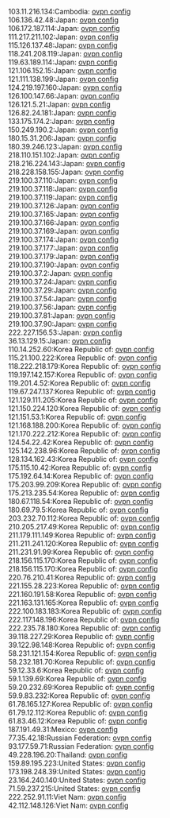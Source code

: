 103.11.216.134:Cambodia: [ovpn config](vpn/103_11_216_134.ovpn)  
106.136.42.48:Japan: [ovpn config](vpn/106_136_42_48.ovpn)  
106.172.187.114:Japan: [ovpn config](vpn/106_172_187_114.ovpn)  
111.217.211.102:Japan: [ovpn config](vpn/111_217_211_102.ovpn)  
115.126.137.48:Japan: [ovpn config](vpn/115_126_137_48.ovpn)  
118.241.208.119:Japan: [ovpn config](vpn/118_241_208_119.ovpn)  
119.63.189.114:Japan: [ovpn config](vpn/119_63_189_114.ovpn)  
121.106.152.15:Japan: [ovpn config](vpn/121_106_152_15.ovpn)  
121.111.138.199:Japan: [ovpn config](vpn/121_111_138_199.ovpn)  
124.219.197.160:Japan: [ovpn config](vpn/124_219_197_160.ovpn)  
126.100.147.66:Japan: [ovpn config](vpn/126_100_147_66.ovpn)  
126.121.5.21:Japan: [ovpn config](vpn/126_121_5_21.ovpn)  
126.82.24.181:Japan: [ovpn config](vpn/126_82_24_181.ovpn)  
133.175.174.2:Japan: [ovpn config](vpn/133_175_174_2.ovpn)  
150.249.190.2:Japan: [ovpn config](vpn/150_249_190_2.ovpn)  
180.15.31.206:Japan: [ovpn config](vpn/180_15_31_206.ovpn)  
180.39.246.123:Japan: [ovpn config](vpn/180_39_246_123.ovpn)  
218.110.151.102:Japan: [ovpn config](vpn/218_110_151_102.ovpn)  
218.216.224.143:Japan: [ovpn config](vpn/218_216_224_143.ovpn)  
218.228.158.155:Japan: [ovpn config](vpn/218_228_158_155.ovpn)  
219.100.37.110:Japan: [ovpn config](vpn/219_100_37_110.ovpn)  
219.100.37.118:Japan: [ovpn config](vpn/219_100_37_118.ovpn)  
219.100.37.119:Japan: [ovpn config](vpn/219_100_37_119.ovpn)  
219.100.37.126:Japan: [ovpn config](vpn/219_100_37_126.ovpn)  
219.100.37.165:Japan: [ovpn config](vpn/219_100_37_165.ovpn)  
219.100.37.166:Japan: [ovpn config](vpn/219_100_37_166.ovpn)  
219.100.37.169:Japan: [ovpn config](vpn/219_100_37_169.ovpn)  
219.100.37.174:Japan: [ovpn config](vpn/219_100_37_174.ovpn)  
219.100.37.177:Japan: [ovpn config](vpn/219_100_37_177.ovpn)  
219.100.37.179:Japan: [ovpn config](vpn/219_100_37_179.ovpn)  
219.100.37.190:Japan: [ovpn config](vpn/219_100_37_190.ovpn)  
219.100.37.2:Japan: [ovpn config](vpn/219_100_37_2.ovpn)  
219.100.37.24:Japan: [ovpn config](vpn/219_100_37_24.ovpn)  
219.100.37.29:Japan: [ovpn config](vpn/219_100_37_29.ovpn)  
219.100.37.54:Japan: [ovpn config](vpn/219_100_37_54.ovpn)  
219.100.37.56:Japan: [ovpn config](vpn/219_100_37_56.ovpn)  
219.100.37.81:Japan: [ovpn config](vpn/219_100_37_81.ovpn)  
219.100.37.90:Japan: [ovpn config](vpn/219_100_37_90.ovpn)  
222.227.156.53:Japan: [ovpn config](vpn/222_227_156_53.ovpn)  
36.13.129.15:Japan: [ovpn config](vpn/36_13_129_15.ovpn)  
110.14.252.60:Korea Republic of: [ovpn config](vpn/110_14_252_60.ovpn)  
115.21.100.222:Korea Republic of: [ovpn config](vpn/115_21_100_222.ovpn)  
118.222.218.179:Korea Republic of: [ovpn config](vpn/118_222_218_179.ovpn)  
119.197.142.157:Korea Republic of: [ovpn config](vpn/119_197_142_157.ovpn)  
119.201.4.52:Korea Republic of: [ovpn config](vpn/119_201_4_52.ovpn)  
119.67.247.137:Korea Republic of: [ovpn config](vpn/119_67_247_137.ovpn)  
121.129.111.205:Korea Republic of: [ovpn config](vpn/121_129_111_205.ovpn)  
121.150.224.120:Korea Republic of: [ovpn config](vpn/121_150_224_120.ovpn)  
121.151.53.1:Korea Republic of: [ovpn config](vpn/121_151_53_1.ovpn)  
121.168.188.200:Korea Republic of: [ovpn config](vpn/121_168_188_200.ovpn)  
121.170.222.212:Korea Republic of: [ovpn config](vpn/121_170_222_212.ovpn)  
124.54.22.42:Korea Republic of: [ovpn config](vpn/124_54_22_42.ovpn)  
125.142.238.96:Korea Republic of: [ovpn config](vpn/125_142_238_96.ovpn)  
128.134.162.43:Korea Republic of: [ovpn config](vpn/128_134_162_43.ovpn)  
175.115.10.42:Korea Republic of: [ovpn config](vpn/175_115_10_42.ovpn)  
175.192.64.14:Korea Republic of: [ovpn config](vpn/175_192_64_14.ovpn)  
175.203.99.209:Korea Republic of: [ovpn config](vpn/175_203_99_209.ovpn)  
175.213.235.54:Korea Republic of: [ovpn config](vpn/175_213_235_54.ovpn)  
180.67.118.54:Korea Republic of: [ovpn config](vpn/180_67_118_54.ovpn)  
180.69.79.5:Korea Republic of: [ovpn config](vpn/180_69_79_5.ovpn)  
203.232.70.112:Korea Republic of: [ovpn config](vpn/203_232_70_112.ovpn)  
210.205.217.49:Korea Republic of: [ovpn config](vpn/210_205_217_49.ovpn)  
211.179.111.149:Korea Republic of: [ovpn config](vpn/211_179_111_149.ovpn)  
211.211.241.120:Korea Republic of: [ovpn config](vpn/211_211_241_120.ovpn)  
211.231.91.99:Korea Republic of: [ovpn config](vpn/211_231_91_99.ovpn)  
218.156.115.170:Korea Republic of: [ovpn config](vpn/218_156_115_170.ovpn)  
218.156.115.170:Korea Republic of: [ovpn config](vpn/218_156_115_170.ovpn)  
220.76.210.41:Korea Republic of: [ovpn config](vpn/220_76_210_41.ovpn)  
221.155.28.223:Korea Republic of: [ovpn config](vpn/221_155_28_223.ovpn)  
221.160.191.58:Korea Republic of: [ovpn config](vpn/221_160_191_58.ovpn)  
221.163.131.165:Korea Republic of: [ovpn config](vpn/221_163_131_165.ovpn)  
222.100.183.183:Korea Republic of: [ovpn config](vpn/222_100_183_183.ovpn)  
222.117.148.196:Korea Republic of: [ovpn config](vpn/222_117_148_196.ovpn)  
222.235.78.180:Korea Republic of: [ovpn config](vpn/222_235_78_180.ovpn)  
39.118.227.29:Korea Republic of: [ovpn config](vpn/39_118_227_29.ovpn)  
39.122.98.148:Korea Republic of: [ovpn config](vpn/39_122_98_148.ovpn)  
58.231.121.154:Korea Republic of: [ovpn config](vpn/58_231_121_154.ovpn)  
58.232.181.70:Korea Republic of: [ovpn config](vpn/58_232_181_70.ovpn)  
59.12.33.6:Korea Republic of: [ovpn config](vpn/59_12_33_6.ovpn)  
59.1.139.69:Korea Republic of: [ovpn config](vpn/59_1_139_69.ovpn)  
59.20.232.69:Korea Republic of: [ovpn config](vpn/59_20_232_69.ovpn)  
59.9.83.232:Korea Republic of: [ovpn config](vpn/59_9_83_232.ovpn)  
61.78.165.127:Korea Republic of: [ovpn config](vpn/61_78_165_127.ovpn)  
61.79.12.112:Korea Republic of: [ovpn config](vpn/61_79_12_112.ovpn)  
61.83.46.12:Korea Republic of: [ovpn config](vpn/61_83_46_12.ovpn)  
187.191.49.31:Mexico: [ovpn config](vpn/187_191_49_31.ovpn)  
77.35.42.18:Russian Federation: [ovpn config](vpn/77_35_42_18.ovpn)  
93.177.59.71:Russian Federation: [ovpn config](vpn/93_177_59_71.ovpn)  
49.228.196.20:Thailand: [ovpn config](vpn/49_228_196_20.ovpn)  
159.89.195.223:United States: [ovpn config](vpn/159_89_195_223.ovpn)  
173.198.248.39:United States: [ovpn config](vpn/173_198_248_39.ovpn)  
23.164.240.140:United States: [ovpn config](vpn/23_164_240_140.ovpn)  
71.59.237.215:United States: [ovpn config](vpn/71_59_237_215.ovpn)  
222.252.91.11:Viet Nam: [ovpn config](vpn/222_252_91_11.ovpn)  
42.112.148.126:Viet Nam: [ovpn config](vpn/42_112_148_126.ovpn)  
